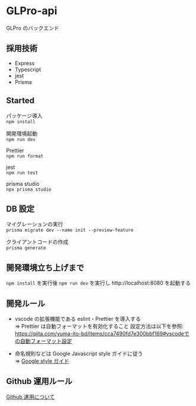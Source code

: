 # GLPro-api

GLPro のバックエンド

## 採用技術

- Express
- Typescript
- jest
- Prisma

## Started

パッケージ導入  
`npm install`

開発環境起動  
`npm run dev`<br>

Prettier  
`npm run format`<br>

jest  
`npm run test`<br>

prisma studio  
`npx prisma studio`<br>

## DB 設定

マイグレーションの実行<br>
`prisma migrate dev --name init --preview-feature`

クライアントコードの作成<br>
`prisma generate`

## 開発環境立ち上げまで

`npm install` を実行後
`npm run dev` を実行し http://localhost:8080 を起動する

## 開発ルール

- vscode の拡張機能である eslint・Prettier を導入する<br>
  => Prettier は自動フォーマットを有効化すること
  設定方法は以下を参照: https://qiita.com/yuma-ito-bd/items/cca7490fd7e300bbf169#vscodeでの自動フォーマット設定

- 命名規則などは Google Javascript style ガイドに従う<br>
  => [Google style ガイド](https://w.atwiki.jp/aias-jsstyleguide2/pages/1.html)

## Github 運用ルール

[Github 運用について](https://github.com/yoshida874/GLPro-web/blob/develop/documents/githubRule.md)
